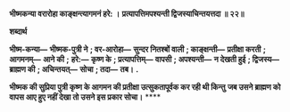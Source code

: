 **भीष्मकन्या वरारोहा काङ्क्षन्त्यागमनं हरे: ।** **प्रत्यापत्तिमपश्यन्ती द्विजस्याचिन्तयत्तदा ॥ २२॥** 

**शब्दार्थ** 

**भीष्म-कन्या—** **भीष्मक-पुत्री ने** **; वर-आरोहा—** **सुन्दर नितश्बों वाली** **; काङ्क्षन्ती—** **प्रतीक्षा करती** **; आगमनम्—** **आने की** **;** **हरे:—** **कृष्ण के** **; प्रत्यापत्तिम्—** **वापसी** **; अपश्यन्ती—** **न देखती हुई** **; द्विजस्य—** **ब्राह्मण की** **; अचिन्तयत्—** **सोचा** **; तदा—** **तब।** **.** 

**भीष्मक की सुप्रिया पुत्री कृष्ण के आगमन की प्रतीक्षा उत्सुकतापूर्वक कर रही थी किन्तु** **जब उसने ब्राह्मण को वापस आए हुए नहीं देखा तो उसने इस प्रकार सोचा।** **** 